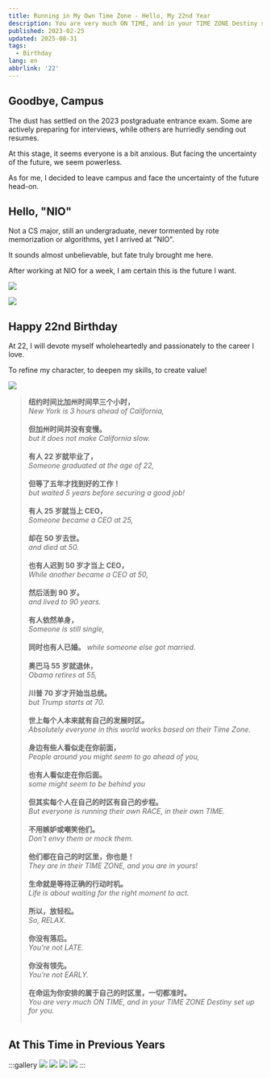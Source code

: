 ```yaml
---
title: Running in My Own Time Zone - Hello, My 22nd Year
description: You are very much ON TIME, and in your TIME ZONE Destiny set up for you.
published: 2023-02-25
updated: 2025-08-31
tags:
  - Birthday
lang: en
abbrlink: '22'
---
```


## Goodbye, Campus

The dust has settled on the 2023 postgraduate entrance exam. Some are actively preparing for interviews, while others are hurriedly sending out resumes.

At this stage, it seems everyone is a bit anxious. But facing the uncertainty of the future, we seem powerless.

As for me, I decided to leave campus and face the uncertainty of the future head-on.

## Hello, "NIO"

Not a CS major, still an undergraduate, never tormented by rote memorization or algorithms, yet I arrived at "NIO".

It sounds almost unbelievable, but fate truly brought me here.

After working at NIO for a week, I am certain this is the future I want.

![](https://files.guoqi.dev/images/20250831215902335.webp)

![](https://files.guoqi.dev/images/20250831215918544.webp)

## Happy 22nd Birthday

At 22, I will devote myself wholeheartedly and passionately to the career I love.

To refine my character, to deepen my skills, to create value!

![](https://files.guoqi.dev/images/20250831215955640.webp)

<blockquote>
  <p>
    <strong>纽约时间比加州时间早三个小时，</strong><br>
    <i>New York is 3 hours ahead of California,</i><br><br>
    <strong>但加州时间并没有变慢。</strong><br>
    <i>but it does not make California slow.</i><br><br>
    <strong>有人 22 岁就毕业了，</strong><br>
    <i>Someone graduated at the age of 22,</i><br><br>
    <strong>但等了五年才找到好的工作！</strong><br>
    <i>but waited 5 years before securing a good job!</i><br><br>
    <strong>有人 25 岁就当上 CEO，</strong><br>
    <i>Someone became a CEO at 25,</i><br><br>
    <strong>却在 50 岁去世。</strong><br>
    <i>and died at 50.</i><br><br>
    <strong>也有人迟到 50 岁才当上 CEO，</strong><br>
    <i>While another became a CEO at 50,</i><br><br>
    <strong>然后活到 90 岁。</strong><br>
    <i>and lived to 90 years.</i><br><br>
    <strong>有人依然单身，</strong><br>
    <i>Someone is still single,</i><br><br>
    <strong>同时也有人已婚。</strong>
    <i>while someone else got married.</i><br><br>
    <strong>奥巴马 55 岁就退休，</strong><br>
    <i>Obama retires at 55,</i><br><br>
    <strong>川普 70 岁才开始当总统。</strong><br>
    <i>but Trump starts at 70.</i><br><br>
    <strong>世上每个人本来就有自己的发展时区。</strong><br>
    <i>Absolutely everyone in this world works based on their Time Zone.</i><br><br>
    <strong>身边有些人看似走在你前面，</strong><br>
    <i>People around you might seem to go ahead of you,</i><br><br>
    <strong>也有人看似走在你后面。</strong><br>
    <i>some might seem to be behind you</i><br><br>
    <strong>但其实每个人在自己的时区有自己的步程。</strong><br>
    <i>But everyone is running their own RACE, in their own TIME.</i><br><br>
    <strong>不用嫉妒或嘲笑他们。</strong><br>
    <i>Don’t envy them or mock them.</i><br><br>
    <strong>他们都在自己的时区里，你也是！</strong><br>
    <i>They are in their TIME ZONE, and you are in yours!</i><br><br>
    <strong>生命就是等待正确的行动时机。</strong><br>
    <i>Life is about waiting for the right moment to act.</i><br><br>
    <strong>所以，放轻松。</strong><br>
    <i>So, RELAX.</i><br><br>
    <strong>你没有落后。</strong><br>
    <i>You’re not LATE.</i><br><br>
    <strong>你没有领先。</strong><br>
    <i>You’re not EARLY.</i><br><br>
    <strong>在命运为你安排的属于自己的时区里，一切都准时。</strong><br>
    <i>You are very much ON TIME, and in your TIME ZONE Destiny set up for you.</i><br><br>
  </p>
</blockquote>

## At This Time in Previous Years

:::gallery
![](https://files.guoqi.dev/images/20250831220630156.webp)
![](https://files.guoqi.dev/images/20250831220642651.webp)
![](https://files.guoqi.dev/images/20250831220657011.webp)
![](https://files.guoqi.dev/images/20250831220709109.webp)
:::
